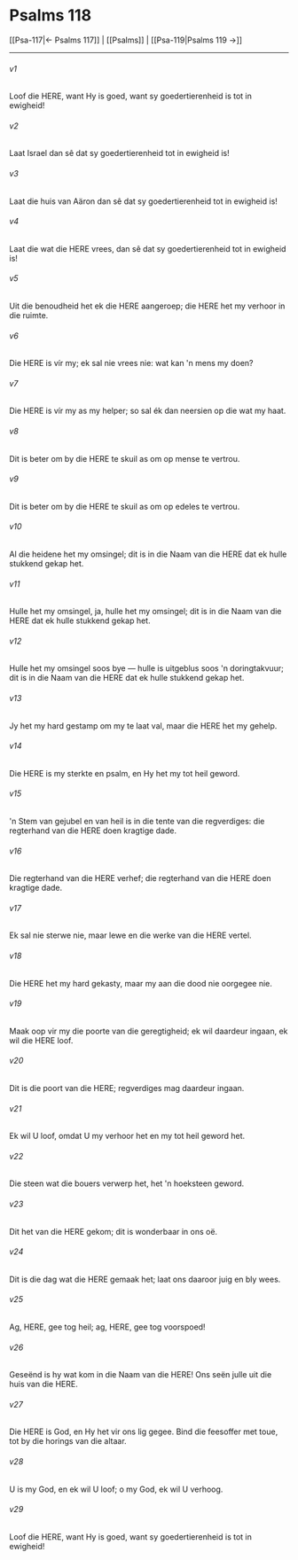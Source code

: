 # Psalms 118

[[Psa-117|← Psalms 117]] | [[Psalms]] | [[Psa-119|Psalms 119 →]]
***

###### v1
Loof die HERE, want Hy is goed, want sy goedertierenheid is tot in ewigheid! 
###### v2
Laat Israel dan sê dat sy goedertierenheid tot in ewigheid is! 
###### v3
Laat die huis van Aäron dan sê dat sy goedertierenheid tot in ewigheid is! 
###### v4
Laat die wat die HERE vrees, dan sê dat sy goedertierenheid tot in ewigheid is! 
###### v5
Uit die benoudheid het ek die HERE aangeroep; die HERE het my verhoor in die ruimte. 
###### v6
Die HERE is vír my; ek sal nie vrees nie: wat kan 'n mens my doen? 
###### v7
Die HERE is vír my as my helper; so sal ék dan neersien op die wat my haat. 
###### v8
Dit is beter om by die HERE te skuil as om op mense te vertrou. 
###### v9
Dit is beter om by die HERE te skuil as om op edeles te vertrou. 
###### v10
Al die heidene het my omsingel; dit is in die Naam van die HERE dat ek hulle stukkend gekap het. 
###### v11
Hulle het my omsingel, ja, hulle het my omsingel; dit is in die Naam van die HERE dat ek hulle stukkend gekap het. 
###### v12
Hulle het my omsingel soos bye — hulle is uitgeblus soos 'n doringtakvuur; dit is in die Naam van die HERE dat ek hulle stukkend gekap het. 
###### v13
Jy het my hard gestamp om my te laat val, maar die HERE het my gehelp. 
###### v14
Die HERE is my sterkte en psalm, en Hy het my tot heil geword. 
###### v15
'n Stem van gejubel en van heil is in die tente van die regverdiges: die regterhand van die HERE doen kragtige dade. 
###### v16
Die regterhand van die HERE verhef; die regterhand van die HERE doen kragtige dade. 
###### v17
Ek sal nie sterwe nie, maar lewe en die werke van die HERE vertel. 
###### v18
Die HERE het my hard gekasty, maar my aan die dood nie oorgegee nie. 
###### v19
Maak oop vir my die poorte van die geregtigheid; ek wil daardeur ingaan, ek wil die HERE loof. 
###### v20
Dit is die poort van die HERE; regverdiges mag daardeur ingaan. 
###### v21
Ek wil U loof, omdat U my verhoor het en my tot heil geword het. 
###### v22
Die steen wat die bouers verwerp het, het 'n hoeksteen geword. 
###### v23
Dit het van die HERE gekom; dit is wonderbaar in ons oë. 
###### v24
Dit is die dag wat die HERE gemaak het; laat ons daaroor juig en bly wees. 
###### v25
Ag, HERE, gee tog heil; ag, HERE, gee tog voorspoed! 
###### v26
Geseënd is hy wat kom in die Naam van die HERE! Ons seën julle uit die huis van die HERE. 
###### v27
Die HERE is God, en Hy het vir ons lig gegee. Bind die feesoffer met toue, tot by die horings van die altaar. 
###### v28
U is my God, en ek wil U loof; o my God, ek wil U verhoog. 
###### v29
Loof die HERE, want Hy is goed, want sy goedertierenheid is tot in ewigheid! 
